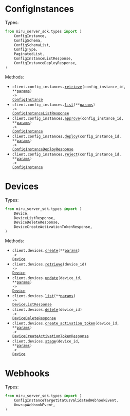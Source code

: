 # ConfigInstances

Types:

```python
from miru_server_sdk.types import (
    ConfigInstance,
    ConfigSchema,
    ConfigSchemaList,
    ConfigType,
    PaginatedList,
    ConfigInstanceListResponse,
    ConfigInstanceDeployResponse,
)
```

Methods:

- <code title="get /config_instances/{config_instance_id}">client.config_instances.<a href="./src/miru_server_sdk/resources/config_instances.py">retrieve</a>(config_instance_id, \*\*<a href="src/miru_server_sdk/types/config_instance_retrieve_params.py">params</a>) -> <a href="./src/miru_server_sdk/types/config_instance.py">ConfigInstance</a></code>
- <code title="get /config_instances">client.config_instances.<a href="./src/miru_server_sdk/resources/config_instances.py">list</a>(\*\*<a href="src/miru_server_sdk/types/config_instance_list_params.py">params</a>) -> <a href="./src/miru_server_sdk/types/config_instance_list_response.py">ConfigInstanceListResponse</a></code>
- <code title="post /config_instances/{config_instance_id}/approve">client.config_instances.<a href="./src/miru_server_sdk/resources/config_instances.py">approve</a>(config_instance_id, \*\*<a href="src/miru_server_sdk/types/config_instance_approve_params.py">params</a>) -> <a href="./src/miru_server_sdk/types/config_instance.py">ConfigInstance</a></code>
- <code title="post /config_instances/{config_instance_id}/deploy">client.config_instances.<a href="./src/miru_server_sdk/resources/config_instances.py">deploy</a>(config_instance_id, \*\*<a href="src/miru_server_sdk/types/config_instance_deploy_params.py">params</a>) -> <a href="./src/miru_server_sdk/types/config_instance_deploy_response.py">ConfigInstanceDeployResponse</a></code>
- <code title="post /config_instances/{config_instance_id}/reject">client.config_instances.<a href="./src/miru_server_sdk/resources/config_instances.py">reject</a>(config_instance_id, \*\*<a href="src/miru_server_sdk/types/config_instance_reject_params.py">params</a>) -> <a href="./src/miru_server_sdk/types/config_instance.py">ConfigInstance</a></code>

# Devices

Types:

```python
from miru_server_sdk.types import (
    Device,
    DeviceListResponse,
    DeviceDeleteResponse,
    DeviceCreateActivationTokenResponse,
)
```

Methods:

- <code title="post /devices">client.devices.<a href="./src/miru_server_sdk/resources/devices.py">create</a>(\*\*<a href="src/miru_server_sdk/types/device_create_params.py">params</a>) -> <a href="./src/miru_server_sdk/types/device.py">Device</a></code>
- <code title="get /devices/{device_id}">client.devices.<a href="./src/miru_server_sdk/resources/devices.py">retrieve</a>(device_id) -> <a href="./src/miru_server_sdk/types/device.py">Device</a></code>
- <code title="patch /devices/{device_id}">client.devices.<a href="./src/miru_server_sdk/resources/devices.py">update</a>(device_id, \*\*<a href="src/miru_server_sdk/types/device_update_params.py">params</a>) -> <a href="./src/miru_server_sdk/types/device.py">Device</a></code>
- <code title="get /devices">client.devices.<a href="./src/miru_server_sdk/resources/devices.py">list</a>(\*\*<a href="src/miru_server_sdk/types/device_list_params.py">params</a>) -> <a href="./src/miru_server_sdk/types/device_list_response.py">DeviceListResponse</a></code>
- <code title="delete /devices/{device_id}">client.devices.<a href="./src/miru_server_sdk/resources/devices.py">delete</a>(device_id) -> <a href="./src/miru_server_sdk/types/device_delete_response.py">DeviceDeleteResponse</a></code>
- <code title="post /devices/{device_id}/activation_token">client.devices.<a href="./src/miru_server_sdk/resources/devices.py">create_activation_token</a>(device_id, \*\*<a href="src/miru_server_sdk/types/device_create_activation_token_params.py">params</a>) -> <a href="./src/miru_server_sdk/types/device_create_activation_token_response.py">DeviceCreateActivationTokenResponse</a></code>
- <code title="post /devices/{device_id}/stage">client.devices.<a href="./src/miru_server_sdk/resources/devices.py">stage</a>(device_id, \*\*<a href="src/miru_server_sdk/types/device_stage_params.py">params</a>) -> <a href="./src/miru_server_sdk/types/device.py">Device</a></code>

# Webhooks

Types:

```python
from miru_server_sdk.types import (
    ConfigInstanceTargetStatusValidatedWebhookEvent,
    UnwrapWebhookEvent,
)
```
